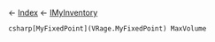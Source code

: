 ← [Index](Api-Index) ← [IMyInventory](VRage.Game.ModAPI.Ingame.IMyInventory)

```csharp[MyFixedPoint](VRage.MyFixedPoint) MaxVolume```